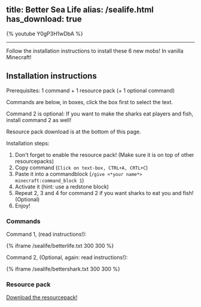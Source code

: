 title: Better Sea Life
alias: /sealife.html
has_download: true
---

{% youtube Y0gP3H1wDbA %}

----

Follow the installation instructions to install these 6 new mobs! In vanilla Minecraft!

## Installation instructions

Prerequisites: 1 command + 1 resource pack (+ 1 optional command)

Commands are below, in boxes, click the box first to select the text.

Command 2 is optional: If you want to make the sharks eat players and fish, install command 2 as well!

Resource pack download is at the bottom of this page.

Installation steps:

1. Don't forget to enable the resource pack! (Make sure it is on top of other resourcepacks)
2. Copy command (`Click on text-box, CTRL+A, CRTL+C`)
3. Paste it into a commandblock (`/give <*your name*> minecraft:command_block 1`)
4. Activate it (hint: use a redstone block)
5. Repeat 2, 3 and 4 for command 2 if you want sharks to eat you and fish! (Optional)
5. Enjoy!


### Commands

Command 1, (read instructions!):

{% iframe /sealife/betterlife.txt 300 300 %}


Command 2, (Optional, again: read instructions!):

{% iframe /sealife/bettershark.txt 300 300 %}



### Resource pack

<a class="download-link"
   href="https://www.mediafire.com/?q4r74k6r3qkirx0">
   Download the resourcepack!
</a>